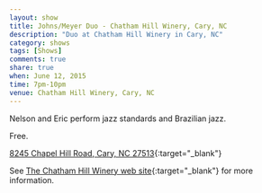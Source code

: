 ```yaml
---
layout: show
title: Johns/Meyer Duo - Chatham Hill Winery, Cary, NC
description: "Duo at Chatham Hill Winery in Cary, NC"
category: shows
tags: [Shows]
comments: true
share: true
when: June 12, 2015
time: 7pm-10pm
venue: Chatham Hill Winery, Cary, NC
---
```


Nelson and Eric perform jazz standards and Brazilian jazz.

Free.

[8245 Chapel Hill Road, Cary, NC 27513](https://www.google.com/maps/place/Chatham+Hill+Winery/@35.791811,-78.774313,17z/data=!3m1!4b1!4m2!3m1!1s0x89acf1a29b0158e5:0xd44e296dc2183cb8){:target="_blank"}

See [The Chatham Hill Winery web site](http://www.chathamhillwine.com/){:target="_blank"} for more information.
